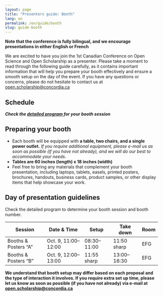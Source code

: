 ```yaml
---
layout: page
title: "Presenters guide: Booth"
lang: en
permalink: /en/guide/booth
slug: guide-booth
---
```

**Note that the conference is fully bilingual, and we encourage presentations in either English or French**

We are excited to have you join the 1st Canadian Conference on Open Science and Open Scholarship as a presenter. Please take a moment to read through the following guide carefully, as it contains important information that will help you prepare your booth effectively and ensure a smooth setup on the day of the event. If you have any questions or concerns, please do not hesitate to contact us at <open.scholarship@concordia.ca>

## Schedule

***Check the [detailed program](/assets/files/detailed_program.pdf) for your booth session***

## Preparing your booth

- Each booth will be equipped with **a table, two chairs, and a single power outlet.** *If you require additional equipment, please e-mail us as soon as possible (if you have not already), and we will do our best to accommodate your needs*.
- **Tables are 60 inches (length) x 18 inches (width)**
- Feel free to bring any materials that complement your booth presentation, including laptops, tablets, easels, printed posters, brochures, handouts, business cards, product samples, or other display items that help showcase your work.

## Day of presentation guidelines

Check the detailed program to determine your booth session and booth number.

| Session               | Date & Time                  | Setup          | Take down      | Room |
|------------------------|------------------------------|----------------|----------------|------|
| Booths & Posters “A”   | Oct. 9, 11:00–12:00 | 08:30–11:00    | 11:50 sharp    | EFG  |
| Booths & Posters “B”   | Oct. 9, 12:00–13:00 | 11:55 sharp    | 13:00–16:30    | EFG  |

**We understand that booth setup may differ based on each proposal and the type of interaction it involves. If you require extra set up time, please let us know as soon as possible (if you have not already) via e-mail at <open.scholarship@concordia.ca>**
